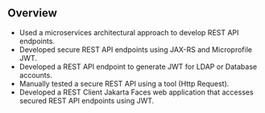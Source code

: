 ## Overview 

* Used a microservices architectural approach to develop REST API endpoints.
* Developed secure REST API endpoints using JAX-RS and Microprofile JWT.
* Developed a REST API endpoint to generate JWT for LDAP or Database accounts.
* Manually tested a secure REST API using a tool (Http Request).
* Developed a REST Client Jakarta Faces web application that accesses secured REST API endpoints using JWT.

